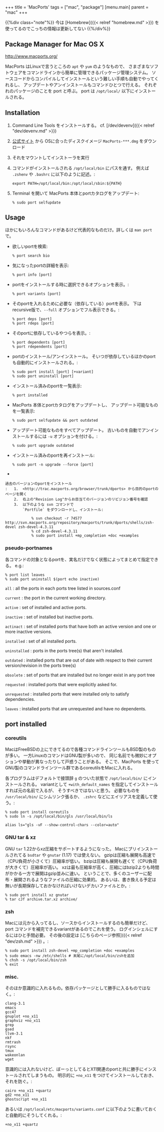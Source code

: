 +++
title = 'MacPorts'
tags = ["mac", "package"]
[menu.main]
  parent = "mac"
+++

{{%div class="note"%}}
今は [Homebrew]({{< relref "homebrew.md" >}}) を使ってるのでこっちの情報は更新してない
{{%/div%}}

## Package Manager for Mac OS X

<http://www.macports.org/>

MacPorts はLinuxで言うところの
`apt` や `yum` のようなもので、
さまざまなソフトウェアをコマンドラインから簡単に管理できるパッケージ管理システム。
ソースコードからコンパイルしてインストールという難しい手順も自動でやってくれるし、
アップデートやアンインストールもコマンドひとつで行える。
それぞれのパッケージのことを port と呼ぶ。
port は `/opt/local/` 以下にインストールされる。

## Installation

1.  Command Line Tools をインストールする。 cf. [/dev/devenv]({{< relref "dev/devenv.md" >}})
2.  [公式サイト](http://www.macports.org/) から
    OSに合ったディスクイメージ `MacPorts-***.dmg` をダウンロード
3.  それをマウントしてインストーラを実行
4.  コマンドがインストールされる `/opt/local/bin` にパスを通す。
    例えば `.zshenv` や `.bashrc` に以下のように記述。:

        export PATH=/opt/local/bin:/opt/local/sbin:${PATH}

5.  Terminal を開いて
    MacPorts 本体とportカタログをアップデート:

        % sudo port selfupdate

## Usage

ほかにもいろんなコマンドがあるけど代表的なものだけ。詳しくは `man port` で。

-   欲しいportを検索:

        % port search bio

-   気になったportの詳細を表示:

        % port info [port]

-   portをインストールする時に選択できるオプションを表示。:

        % port variants [port]

-   そのportを入れるために必要な（依存している）portを表示。
    下はrecursive版で、`--full` オプションでフル表示できる。:

        % port deps [port]
        % port rdeps [port]

-   そのportに依存しているやつらを表示。:

        % port dependents [port]
        % port rdependents [port]

-   portのインストール/アンインストール。
    そいつが依存しているほかのportも自動的にインストールされる。:

        % sudo port install [port] [+variant]
        % sudo port uninstall [port]

-   インストール済みのportを一覧表示:

        % port installed

-   MacPorts 本体とportカタログをアップデートし、
    アップデート可能なものを一覧表示:

        % sudo port selfupdate && port outdated

-   アップデート可能なものをすべてアップデート。
    古いものを自動でアンインストールするには `-u` オプションを付ける。:

        % sudo port upgrade outdated

-   インストール済みのportを再インストール:

        % sudo port -n upgrade --force [port]

-

    過去のバージョンのportをインストール
    :   1.  <http://trac.macports.org/browser/trunk/dports> から目的のportのページを開く
        2.  右上の"Revision Log"からお目当てのバージョンのリビジョン番号を確認
        3.  以下のような svn コマンドで
            `Portfile` をダウンロードし、インストール:

                % svn checkout -r 74577 http://svn.macports.org/repository/macports/trunk/dports/shells/zsh-devel zsh-devel-4.3.11
                % cd zsh-devel-4.3.11
                % sudo port install +mp_completion +doc +examples

### pseudo-portnames

各コマンドの対象となるportを、実名だけでなく状態によってまとめて指定できる。
e.g.:

    % port list leaves
    % sudo port uninstall $(port echo inactive)

`all`
:   all the ports in each ports tree listed in sources.conf

`current`
:   the port in the current working directory.

`active`
:   set of installed and active ports.

`inactive`
:   set of installed but inactive ports.

`actinact`
:   set of installed ports that have both an active version and one or more inactive versions.

`installed`
:   set of all installed ports.

`uninstalled`
:   ports in the ports tree(s) that aren't installed.

`outdated`
:   installed ports that are out of date with respect to their current version/revision in the ports tree(s)

`obsolete`
:   set of ports that are installed but no longer exist in any port tree

`requested`
:   installed ports that were explicitly asked for.

`unrequested`
:   installed ports that were installed only to satisfy dependencies.

`leaves`
:   installed ports that are unrequested and have no dependents.

## port installed

### coreutils

MacはFreeBSDの上にできてるので各種コマンドラインツールもBSD製のものが多い。
一方LinuxのコマンドはGNU製が多いので、
同じ名前でも微妙にオプションや挙動が異なったりして戸惑うことがある。
そこで、MacPorts を使って
GNU製のコマンドラインツール群であるcoreutilsをMacに入れる。

各プログラムはデフォルトで接頭辞 `g` のついた状態で
`/opt/local/bin/` にインストールされる。
variantとして `+with_default_names` を指定してインストールすれば元の名前で入るが、
そうすべきではないと思う。
必要なものを `/usr/local/bin/` にシムリンク張るか、
`.zshrc` などにエイリアスを定義して使う。:

    % sudo port install coreutils
    % sudo ln -s /opt/local/bin/gls /usr/local/bin/ls

    alias ls="gls -vF --show-control-chars --color=auto"

### GNU tar & xz

GNU `tar` 1.22からxz圧縮をサポートするようになった。
Macにプリインストールされてる `bsdtar` や
`gnutar` (1.17) では使えない。
gzipは圧縮も展開も高速で（CPU負荷が小さくて）圧縮率が低い。
bzipは圧縮も展開も遅くて（CPU負荷が大きくて）圧縮率が高い。
xzは最も圧縮率が高く、圧縮にはbzip2よりも時間がかかる一方で展開はgzip並みに速い。
ということで、多くのユーザーに配布・展開されるようなファイルの圧縮に効果的。
あるいは、書き換える予定は無いが長期保存しておかなければいけないデカいファイルとか。:

    % sudo port install xz gnutar
    % tar cJf archive.tar.xz archive/

### zsh

Macには元から入ってるし、ソースからインストールするのも簡単だけど、
port コマンドを補完できるvariantがあるのでこれを使う。
ログインシェルにするにはひと手間必要。
その後の設定は [こちらのページ参照]({{< relref "dev/zsh.md" >}}) 。:

    % sudo port install zsh-devel +mp_completion +doc +examples
    % sudo emacs -nw /etc/shells # 末尾に/opt/local/bin/zshを追加
    % chsh -s /opt/local/bin/zsh
    % exit

### misc.

そのほか意識的に入れるもの。依存パッケージとして勝手に入るものではなく。:

    clang-3.1
    emacs
    gcc47
    gnuplot +no_x11
    graphviz +no_x11
    grep
    gsed
    llvm-3.1
    nkf
    rmtrash
    rsync
    tmux
    wakeonlan
    wget

意識的には入れないけど、ぼーっとしてるとX11関連のportと共に勝手にインストールされてしまうもの。
明示的に `+no_x11` をつけてインストールしておき、それを防ぐ。:

    cairo +no_x11 +quartz
    gd2 +no_x11
    ghostscript +no_x11

あるいは `/opt/local/etc/macports/variants.conf`
に以下のように書いておくと自動的にそうしてくれる。:

    +no_x11 +quartz
